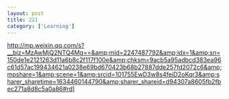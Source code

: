 ```yaml
---
layout: post
title: 221
category: ['Learning']
---
```


http://mp.weixin.qq.com/s?__biz=MzAwMjQ2NTQ4Mg==&amp;mid=2247487792&amp;idx=1&amp;sn=150de1e2121263d11a6b8c2f117f100e&amp;chksm=9acb5a95adbcd383ea96c61d57ac199434621a0238e69bd670423b68b27887dde257fd2072c6&amp;mpshare=1&amp;scene=1&amp;srcid=101755EwD3w8s4feiD2oKqr3&amp;sharer_sharetime=1634460144790&amp;sharer_shareid=d94307a8605fb2fbec271a8d8c5a0a86#rd]


